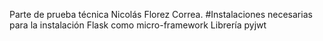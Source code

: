 Parte de prueba técnica Nicolás Florez Correa.
#Instalaciones necesarias para la instalación
Flask como micro-framework
Librería pyjwt

